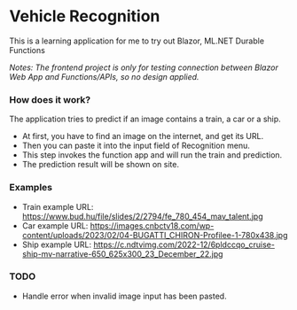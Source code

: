 # Vehicle Recognition
This is a learning application for me to try out Blazor, ML.NET Durable Functions

_Notes: The frontend project is only for testing connection between Blazor Web App and Functions/APIs, so no design applied._

### How does it work?
The application tries to predict if an image contains a train, a car or a ship.
- At first, you have to find an image on the internet, and get its URL.
- Then you can paste it into the input field of Recognition menu.
- This step invokes the function app and will run the train and prediction.
- The prediction result will be shown on site.

### Examples
- Train example URL: https://www.bud.hu/file/slides/2/2794/fe_780_454_mav_talent.jpg
- Car example URL: https://images.cnbctv18.com/wp-content/uploads/2023/02/04-BUGATTI_CHIRON-Profilee-1-780x438.jpg
- Ship example URL: https://c.ndtvimg.com/2022-12/6pldccqo_cruise-ship-mv-narrative-650_625x300_23_December_22.jpg

### TODO

- Handle error when invalid image input has been pasted.
